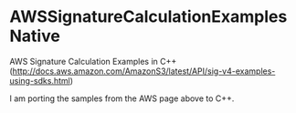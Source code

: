 # AWSSignatureCalculationExamplesNative
AWS Signature Calculation Examples in C++ (http://docs.aws.amazon.com/AmazonS3/latest/API/sig-v4-examples-using-sdks.html)

I am porting the samples from the AWS page above to C++.
